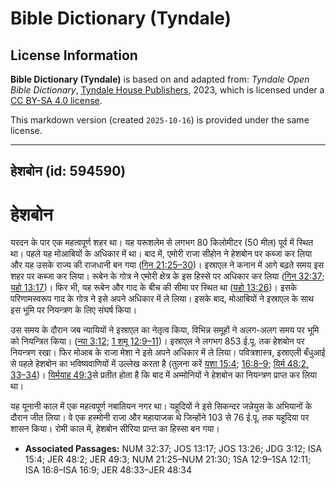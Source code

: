 # Bible Dictionary (Tyndale)

## License Information

**Bible Dictionary (Tyndale)** is based on and adapted from: _Tyndale Open Bible Dictionary_, [Tyndale House Publishers](https://tyndaleopenresources.com/), 2023, which is licensed under a [CC BY-SA 4.0 license](https://creativecommons.org/licenses/by-sa/4.0/legalcode.en).

This markdown version (created `2025-10-16`) is provided under the same license.



--------------------------------

## हेशबोन (id: 594590)

हेशबोन
======

यरदन के पार एक महत्वपूर्ण शहर था। यह यरूशलेम से लगभग 80 किलोमीटर (50 मील) पूर्व में स्थित था। पहले यह मोआबियों के अधिकार में था। बाद में, एमोरी राजा सीहोन ने हेशबोन पर कब्जा कर लिया और यह उसके राज्य की राजधानी बन गया ([गिन 21:25–30](https://ref.ly/Num21:25-Num21:30))। इस्राएल ने कनान में आगे बढ़ते समय इस शहर पर कब्जा कर लिया। रूबेन के गोत्र ने एमोरी क्षेत्र के इस हिस्से पर अधिकार कर लिया ([गिन 32:37](https://ref.ly/Num32:37); [यहो 13:17](https://ref.ly/Josh13:17))। फिर भी, यह रूबेन और गाद के बीच की सीमा पर स्थित था ([यहो 13:26](https://ref.ly/Josh13:26))। इसके परिणामस्वरूप गाद के गोत्र ने इसे अपने अधिकार में ले लिया। इसके बाद, मोआबियों ने इस्राएल के साथ इस भूमि पर नियन्त्रण के लिए संघर्ष किया।

उस समय के दौरान जब न्यायियों ने इस्राएल का नेतृत्व किया, विभिन्न समूहों ने अलग\-अलग समय पर भूमि को नियन्त्रित किया। ([न्या 3:12](https://ref.ly/Judg3:12); [1 शमू 12:9–11](https://ref.ly/1Sam12:9-1Sam12:11))। इस्राएल ने लगभग 853 ई.पू. तक हेशबोन पर नियन्त्रण रखा। फिर मोआब के राजा मेशा ने इसे अपने अधिकार में ले लिया। पवित्रशास्त्र, इस्राएली बँधुआई से पहले हेशबोन का भविष्यवाणियों में उल्लेख करता है (तुलना करें [यशा 15:4](https://ref.ly/Isa15:4); [16:8–9](https://ref.ly/Isa16:8-Isa16:9); [यिर्म 48:2, 33–34](https://ref.ly/Jer48:2,Jer48:33-Jer48:34))। [यिर्मयाह 49:3](https://ref.ly/Jer49:3)से प्रतीत होता है कि बाद में अम्मोनियों ने हेशबोन का नियन्त्रण प्राप्त कर लिया था।

यह यूनानी काल में एक महत्वपूर्ण नबातियन नगर था। यहूदियों ने इसे सिकन्दर जन्नेयुस के अभियानों के दौरान जीत लिया। वे एक हस्मोनी राजा और महायाजक थे जिन्होंने 103 से 76 ई.पू. तक यहूदिया पर शासन किया। रोमी काल में, हेशबोन सीरिया प्रान्त का हिस्सा बन गया।

* **Associated Passages:** NUM 32:37; JOS 13:17; JOS 13:26; JDG 3:12; ISA 15:4; JER 48:2; JER 49:3; NUM 21:25–NUM 21:30; 1SA 12:9–1SA 12:11; ISA 16:8–ISA 16:9; JER 48:33–JER 48:34

